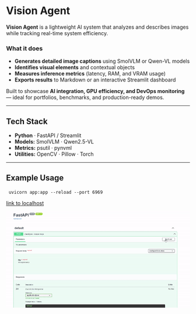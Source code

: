 # Vision Agent

**Vision Agent** is a lightweight AI system that analyzes and describes images while tracking real-time system efficiency.

### What it does
- **Generates detailed image captions** using SmolVLM or Qwen-VL models  
- **Identifies visual elements** and contextual objects  
- **Measures inference metrics** (latency, RAM, and VRAM usage)  
- **Exports results** to Markdown or an interactive Streamlit dashboard  

Built to showcase **AI integration, GPU efficiency, and DevOps monitoring** — ideal for portfolios, benchmarks, and production-ready demos.

---

## Tech Stack
- **Python** · FastAPI / Streamlit  
- **Models:** SmolVLM · Qwen2.5-VL  
- **Metrics:** psutil · pynvml  
- **Utilities:** OpenCV · Pillow · Torch  

---

## Example Usage


```
 uvicorn app:app --reload --port 6969
```
[link to localhost](http://127.0.0.1:6969/docs)

[![Demo Preview](video/demo.gif)](video/demo.mp4)